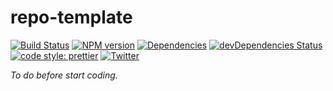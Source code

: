 # repo-template
[![Build Status](https://travis-ci.com/luctst/repo-template.svg?branch=master)](https://travis-ci.com/luctst/repo-template)
[![NPM version](https://img.shields.io/npm/v/repo-template)](https://img.shields.io/npm/v/repo-template)
[![Dependencies](https://img.shields.io/david/luctst/repo-template.svg?style=popout-square)](https://david-dm.org/luctst/repo-template)
[![devDependencies Status](https://david-dm.org/luctst/repo-template/dev-status.svg?style=flat-square)](https://david-dm.org/luctst/repo-template?type=dev)
[![code style: prettier](https://img.shields.io/badge/code_style-prettier-ff69b4.svg?style=flat-square)](https://github.com/prettier/prettier)
[![Twitter](https://img.shields.io/twitter/follow/luctstt.svg?label=Follow&style=social)](https://twitter.com/luctstt)

*To do before start coding.*
